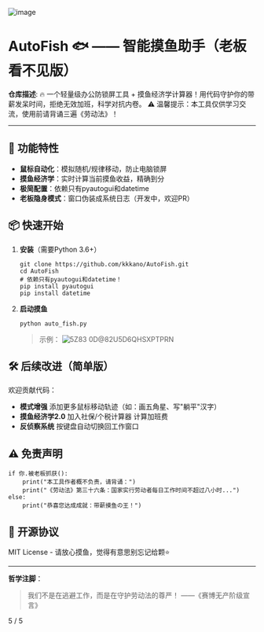 ![image](https://github.com/user-attachments/assets/411939e5-f270-4099-abab-57ca166dde1f)
# AutoFish 🐟 —— 智能摸鱼助手（老板看不见版）

**仓库描述**:
🔥 一个轻量级办公防锁屏工具 + 摸鱼经济学计算器！用代码守护你的带薪发呆时间，拒绝无效加班，科学对抗内卷。
⚠️ 温馨提示：本工具仅供学习交流，使用前请背诵三遍《劳动法》！

------

## 🚀 功能特性

- **鼠标自动化**：模拟随机/规律移动，防止电脑锁屏
- **摸鱼经济学**：实时计算当前摸鱼收益，精确到分
- **极简配置**：依赖只有pyautogui和datetime
- **老板隐身模式**：窗口伪装成系统日志（开发中，欢迎PR）

## 📦 快速开始

1. **安装**（需要Python 3.6+）

   ```
   git clone https://github.com/kkkano/AutoFish.git
   cd AutoFish
   # 依赖只有pyautogui和datetime！
   pip install pyautogui
   pip install datetime  
   ```

2. **启动摸鱼**

   ```
   python auto_fish.py
   ```

   > 示例：
   ![5Z83 0D@82U5D6QHSXPTPRN](https://github.com/user-attachments/assets/87bdb1bf-97d6-4a16-8a63-900633e79584)




## 🛠️ 后续改进（简单版）

欢迎贡献代码：

- **模式增强**
  添加更多鼠标移动轨迹（如：画五角星、写"躺平"汉字）
- **摸鱼经济学2.0**
  加入社保/个税计算器
  计算加班费
- **反侦察系统**
  按键盘自动切换回工作窗口

## ⚠️ 免责声明

```
if 你.被老板抓获():
    print("本工具作者概不负责，请背诵：")
    print("《劳动法》第三十六条：国家实行劳动者每日工作时间不超过八小时...")
else:
    print("恭喜您达成成就：带薪摸鱼の王！")
```

## 📜 开源协议

MIT License - 请放心摸鱼，觉得有意思别忘记给颗⭐️

------

**哲学注脚**：

> 我们不是在逃避工作，而是在守护劳动法的尊严！ ——《赛博无产阶级宣言》



5 / 5

